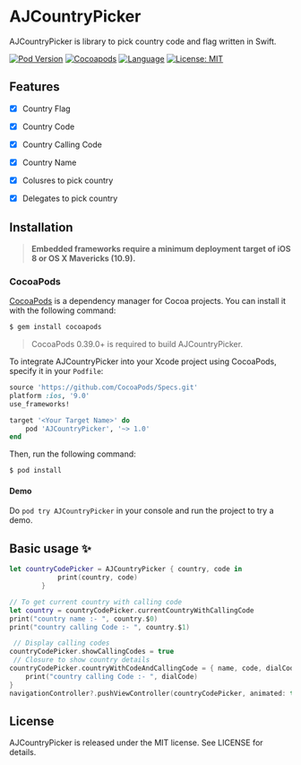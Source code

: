 # AJCountryPicker


AJCountryPicker is library to pick country code and flag written in Swift.

[![Pod Version](http://img.shields.io/cocoapods/v/AJCountryPicker.svg)](http://cocoadocs.org/docsets/AJCountryPicker/)
[![Cocoapods](http://img.shields.io/badge/Cocoapods-available-green.svg?style=flat)](http://cocoadocs.org/docsets/AJCountryPicker/)
[![Language](https://img.shields.io/badge/language-Swift%202.2-orange.svg)](https://swift.org)
[![License: MIT](http://img.shields.io/badge/license-MIT-70a1fb.svg?style=flat)](https://github.com/techmehra/AJCountryPicker/master/README.md)
## Features

- [x] Country Flag
- [x] Country Code
- [x] Country Calling Code
- [x] Country Name
- [x] Colusres to pick country 
- [x] Delegates to pick country


## Installation

> **Embedded frameworks require a minimum deployment target of iOS 8 or OS X Mavericks (10.9).**



### CocoaPods

[CocoaPods](http://cocoapods.org) is a dependency manager for Cocoa projects. You can install it with the following command:

```bash
$ gem install cocoapods
```

> CocoaPods 0.39.0+ is required to build AJCountryPicker.

To integrate AJCountryPicker into your Xcode project using CocoaPods, specify it in your `Podfile`:

```ruby
source 'https://github.com/CocoaPods/Specs.git'
platform :ios, '9.0'
use_frameworks!

target '<Your Target Name>' do
    pod 'AJCountryPicker', '~> 1.0'
end
```

Then, run the following command:

```bash
$ pod install
```
#### Demo

Do `pod try AJCountryPicker` in your console and run the project to try a demo.

## Basic usage ✨

```swift
let countryCodePicker = AJCountryPicker { country, code in
			print(country, code)
		}

// To get current country with calling code
let country = countryCodePicker.currentCountryWithCallingCode
print("country name :- ", country.$0)
print("country calling Code :- ", country.$1)

 // Display calling codes
countryCodePicker.showCallingCodes = true
 // Closure to show country details
countryCodePicker.countryWithCodeAndCallingCode = { name, code, dialCode in
	print("country calling Code :- ", dialCode)
}
navigationController?.pushViewController(countryCodePicker, animated: true)
```
## License

AJCountryPicker is released under the MIT license. See LICENSE for details.
